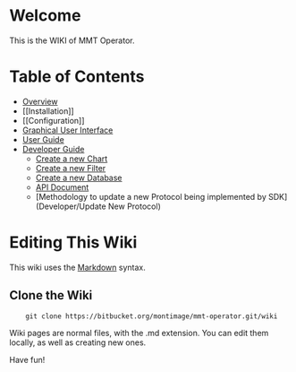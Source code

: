 # Welcome

This is the WIKI of MMT Operator. 

# Table of Contents
* [Overview](About)
* [[Installation]]
* [[Configuration]]
* [Graphical User Interface](GUI)
* [User Guide](UserGuide)
* [Developer Guide](DeveloperGuide)
    * [Create a new Chart](Developer/CreateChart)
    * [Create a new Filter](Developer/CreateFilter)
    * [Create a new Database](Developer/CreateDatabase)
    * [API Document](Developer/api/Home)
    * [Methodology to update a new Protocol being implemented by SDK](Developer/Update New Protocol)

# Editing This Wiki
This wiki uses the [Markdown](http://daringfireball.net/projects/markdown/) syntax.

## Clone the Wiki

```
    git clone https://bitbucket.org/montimage/mmt-operator.git/wiki
```

Wiki pages are normal files, with the .md extension. 
You can edit them locally, as well as creating new ones.

Have fun!
